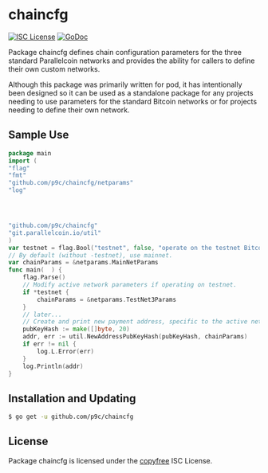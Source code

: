 # chaincfg

[![ISC License](http://img.shields.io/badge/license-ISC-blue.svg)](http://copyfree.org)
[![GoDoc](https://img.shields.io/badge/godoc-reference-blue.svg)](http://godoc.org/github.com/p9c/chaincfg)

Package chaincfg defines chain configuration parameters for the three standard Parallelcoin networks and provides the ability for callers to define their own custom networks.

Although this package was primarily written for pod, it has intentionally been designed so it can be used as a standalone package for any projects needing to use parameters for the standard Bitcoin networks or for projects needing to define their own network.

## Sample Use

```Go
package main
import (
"flag"
"fmt"
"github.com/p9c/chaincfg/netparams"
"log"




"github.com/p9c/chaincfg"
"git.parallelcoin.io/util"
)
var testnet = flag.Bool("testnet", false, "operate on the testnet Bitcoin network")
// By default (without -testnet), use mainnet.
var chainParams = &netparams.MainNetParams
func main(	) {
	flag.Parse()
	// Modify active network parameters if operating on testnet.
	if *testnet {
        chainParams = &netparams.TestNet3Params 
	}
	// later...
	// Create and print new payment address, specific to the active network.
	pubKeyHash := make([]byte, 20)
	addr, err := util.NewAddressPubKeyHash(pubKeyHash, chainParams)
	if err != nil {
		log.L.Error(err)
	}
	log.Println(addr)
}
```

## Installation and Updating

```bash
$ go get -u github.com/p9c/chaincfg
```

## License

Package chaincfg is licensed under the [copyfree](http://copyfree.org) ISC
License.
